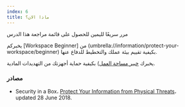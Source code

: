 ```yaml
---
index: 6
title: ماذا الان؟
---
```

مرر سريعًا لليمين للحصول على قائمة مراجعة هذا الدرس

يخبركم [Workspace Beginner] من (umbrella://information/protect-your-workspace/beginner) بكيفية تقييم بيئة عملك والتخطيط للدفاع عنها.

يخبرك [خبير مساحة العمل](umbrella://information/protect-your-workspace/expert))  بكيفية حماية أجهزتك من التهديدات المادية.

### مصادر

* Security in a Box، [Protect Your Information from Physical Threats](https://securityinabox.org/en/guide/physical/)، updated 28 June 2018.